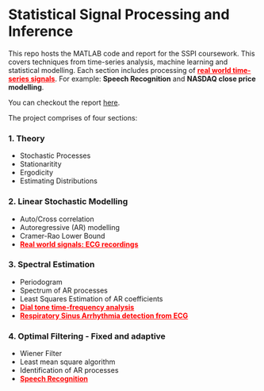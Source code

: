 # Statistical Signal Processing and Inference

This repo hosts the MATLAB code and report for the SSPI coursework. This covers techniques from time-series analysis, machine learning and statistical modelling. Each section includes processing of <span style="color : red"><b><u>real world time-series signals</u></b></span>. For example: **Speech Recognition** and **NASDAQ close price modelling**.

You can checkout the report [here](01871216_SSPI_Coursework.pdf).

The project comprises of four sections:

### 1. Theory
- Stochastic Processes
- Stationaritity
- Ergodicity
- Estimating Distributions
### 2. Linear Stochastic Modelling
- Auto/Cross correlation
- Autoregressive (AR) modelling
- Cramer-Rao Lower Bound
- <span style="color : red"><b><u>Real world signals: ECG recordings</u></b></span>
### 3. Spectral Estimation
- Periodogram
- Spectrum of AR processes
- Least Squares Estimation of AR coefficients
- <span style="color : red"><b><u>Dial tone time-frequency analysis</u></b></span>
- <span style="color : red"><b><u>Respiratory Sinus Arrhythmia detection from ECG</u></b></span>
### 4. Optimal Filtering - Fixed and adaptive
- Wiener Filter
- Least mean square algorithm
- Identification of AR processes
- <span style="color : red"><b><u>Speech Recognition</u></b></span>
